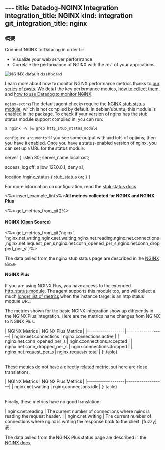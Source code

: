 --- title: Datadog-NGINX Integration integration_title: NGINX kind: integration
git_integration_title: nginx
---
### 概要

Connect NGINX to Datadog in order to:

* Visualize your web server performance
* Correlate the performance of NGINX with the rest of your applications

![NGINX default dashboard](/static/images/nginx.jpg)

Learn more about how to monitor NGINX performance metrics thanks to [our series of posts](https://www.datadoghq.com/blog/how-to-monitor-nginx/). We detail the key performance metrics, [how to collect them](https://www.datadoghq.com/blog/how-to-collect-nginx-metrics/index.html), and [how to use Datadog to monitor NGINX](https://www.datadoghq.com/blog/how-to-monitor-nginx-with-datadog/index.html).

`nginx-extras`The default agent checks require the [NGINX stub status module](http://nginx.org/en/docs/http/ngx_http_stub_status_module.html), which is not compiled by default. In debian/ubuntu, this module is enabled in the  package. To check if your version of nginx has the stub status module support compiled in, you can run:

```
$ nginx -V |& grep http_stub_status_module
```

`configure arguments:`If you see some output with  and lots of options, then you have it enabled. Once you have a status-enabled version of nginx, you can set up a URL for the status module:

server {
  listen 80;
  server_name localhost;

  access_log off;
  allow 127.0.0.1;
  deny all;

  location /nginx_status {
    stub_status on;
  }
}

For more information on configuration, read the [stub status docs](http://nginx.org/en/docs/http/ngx_http_stub_status_module.html).

<%= insert_example_links%>**All metrics collected for NGINX and NGINX Plus**

<%= get_metrics_from_git()%>

#### NGINX (Open Source)

<%= get_metrics_from_git('nginx', 'nginx.net.writing,nginx.net.waiting,nginx.net.reading,nginx.net.connections,nginx.net.request_per_s,nginx.net.conn_opened_per_s,nginx.net.conn_dropped_per_s' )%>

The data pulled from the nginx stub status page are described in the [NGINX docs](http://nginx.org/en/docs/http/ngx_http_stub_status_module.html#data).

#### NGINX Plus

If you are using NGINX Plus, you have access to the extended [http_status_module](http://nginx.org/en/docs/http/ngx_http_status_module.html#data). The agent supports this module too, and will collect a much [longer list of metrics](https://github.com/DataDog/integrations-core/blob/master/nginx/ci/fixtures/nginx_plus_out.python) when the instance target is an http status module URL.

The metrics shown for the basic NGINX integration show up differently in the NGINX Plus integration. Here are the metrics name changes from NGINX to NGINX Plus:

| NGINX Metrics | NGINX Plus Metrics | |-------------------|-------------------| | nginx.net.connections | nginx.connections.active | | nginx.net.conn_opened_per_s | nginx.connections.accepted | | nginx.net.conn_dropped_per_s | nginx.connections.dropped | | nginx.net.request_per_s | nginx.requests.total | {:.table}

<br/>These metrics do not have a directly related metric, but here are close translations:

| NGINX Metrics | NGINX Plus Metrics | |-------------------|-------------------| | nginx.net.waiting | nginx.connections.idle| {:.table}

<br/>Finally, these metrics have no good translation:

| nginx.net.reading | The current number of connections where nginx is reading the request header. | | nginx.net.writing | The current number of connections where nginx is writing the response back to the client. [fuzzy]表


The data pulled from the NGINX Plus status page are described in the [NGINX docs](http://nginx.org/en/docs/http/ngx_http_status_module.html#data).
